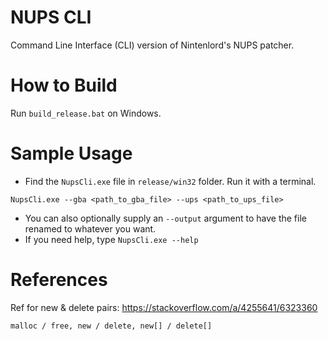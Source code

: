# NUPS CLI

Command Line Interface (CLI) version of Nintenlord's NUPS patcher.

# How to Build

Run `build_release.bat` on Windows.

# Sample Usage

- Find the `NupsCli.exe` file in `release/win32` folder. Run it with a terminal.

```
NupsCli.exe --gba <path_to_gba_file> --ups <path_to_ups_file>
```

- You can also optionally supply an `--output` argument to have the file renamed to whatever you want.
- If you need help, type `NupsCli.exe --help`

# References

Ref for new & delete pairs: https://stackoverflow.com/a/4255641/6323360

```
malloc / free, new / delete, new[] / delete[]
```
